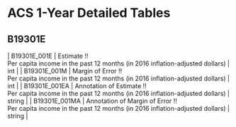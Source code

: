 # ACS 1-Year Detailed Tables

## B19301E

| B19301E_001E | Estimate !!<br>Per capita income in the past 12 months (in 2016 inflation-adjusted dollars) | int |
| B19301E_001M | Margin of Error !!<br>Per capita income in the past 12 months (in 2016 inflation-adjusted dollars) | int |
| B19301E_001EA | Annotation of Estimate !!<br>Per capita income in the past 12 months (in 2016 inflation-adjusted dollars) | string |
| B19301E_001MA | Annotation of Margin of Error !!<br>Per capita income in the past 12 months (in 2016 inflation-adjusted dollars) | string |

